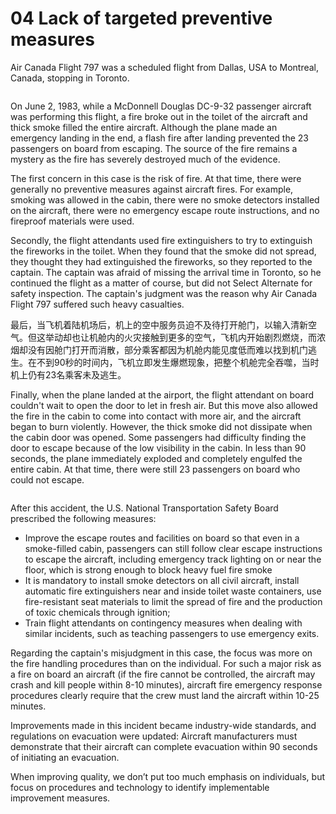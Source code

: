 # 04 Lack of targeted preventive measures

Air Canada Flight 797 was a scheduled flight from Dallas, USA to Montreal, Canada, stopping in Toronto.

<figure><img src="https://zengyi-wei.gitbook.io/~gitbook/image?url=https%3A%2F%2Fgithub.com%2Fuser-attachments%2Fassets%2F63db6b1b-ac8c-4d69-b22e-b479cefb4016&#x26;width=768&#x26;dpr=4&#x26;quality=100&#x26;sign=a8ea6666&#x26;sv=1" alt=""><figcaption></figcaption></figure>



On June 2, 1983, while a McDonnell Douglas DC-9-32 passenger aircraft was performing this flight, a fire broke out in the toilet of the aircraft and thick smoke filled the entire aircraft. Although the plane made an emergency landing in the end, a flash fire after landing prevented the 23 passengers on board from escaping. The source of the fire remains a mystery as the fire has severely destroyed much of the evidence.



The first concern in this case is the risk of fire. At that time, there were generally no preventive measures against aircraft fires. For example, smoking was allowed in the cabin, there were no smoke detectors installed on the aircraft, there were no emergency escape route instructions, and no fireproof materials were used.



Secondly, the flight attendants used fire extinguishers to try to extinguish the fireworks in the toilet. When they found that the smoke did not spread, they thought they had extinguished the fireworks, so they reported to the captain. The captain was afraid of missing the arrival time in Toronto, so he continued the flight as a matter of course, but did not Select Alternate for safety inspection. The captain's judgment was the reason why Air Canada Flight 797 suffered such heavy casualties.

最后，当飞机着陆机场后，机上的空中服务员迫不及待打开舱门，以输入清新空气。但这举动却也让机舱内的火灾接触到更多的空气，飞机内开始剧烈燃烧，而浓烟却没有因舱门打开而消散，部分乘客都因为机舱内能见度低而难以找到机门逃生。在不到90秒的时间内，飞机立即发生爆燃现象，把整个机舱完全吞噬，当时机上仍有23名乘客未及逃生。

Finally, when the plane landed at the airport, the flight attendant on board couldn't wait to open the door to let in fresh air. But this move also allowed the fire in the cabin to come into contact with more air, and the aircraft began to burn violently. However, the thick smoke did not dissipate when the cabin door was opened. Some passengers had difficulty finding the door to escape because of the low visibility in the cabin. In less than 90 seconds, the plane immediately exploded and completely engulfed the entire cabin. At that time, there were still 23 passengers on board who could not escape.

<figure><img src="https://zengyi-wei.gitbook.io/~gitbook/image?url=https%3A%2F%2Fgithub.com%2Fuser-attachments%2Fassets%2F26826661-6730-456d-ab64-6aa6f9aad252&#x26;width=768&#x26;dpr=4&#x26;quality=100&#x26;sign=4ed3b91f&#x26;sv=1" alt=""><figcaption></figcaption></figure>

After this accident, the U.S. National Transportation Safety Board prescribed the following measures:

* Improve the escape routes and facilities on board so that even in a smoke-filled cabin, passengers can still follow clear escape instructions to escape the aircraft, including emergency track lighting on or near the floor, which is strong enough to block heavy fuel fire smoke
* It is mandatory to install smoke detectors on all civil aircraft, install automatic fire extinguishers near and inside toilet waste containers, use fire-resistant seat materials to limit the spread of fire and the production of toxic chemicals through ignition;
* Train flight attendants on contingency measures when dealing with similar incidents, such as teaching passengers to use emergency exits.

Regarding the captain's misjudgment in this case, the focus was more on the fire handling procedures than on the individual. For such a major risk as a fire on board an aircraft (if the fire cannot be controlled, the aircraft may crash and kill people within 8-10 minutes),  aircraft fire emergency response procedures clearly require that the crew must land the aircraft within 10-25 minutes.



Improvements made in this incident became industry-wide standards, and regulations on evacuation were updated: Aircraft manufacturers must demonstrate that their aircraft can complete evacuation within 90 seconds of initiating an evacuation.



When improving quality, we don’t put too much emphasis on individuals, but focus on procedures and technology to identify implementable improvement measures.
